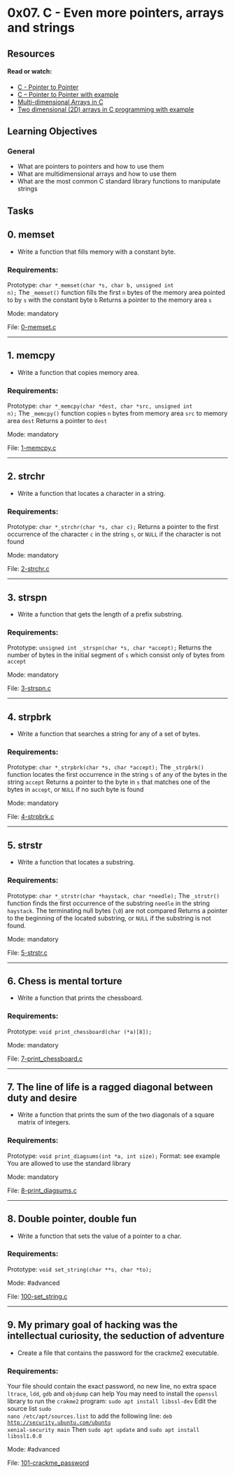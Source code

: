 # 0x07. C - Even more pointers, arrays and strings

## Resources

#### Read or watch:

* [C - Pointer to Pointer](https://intranet.alxswe.com/rltoken/eyikXPg7ZxCAEuWklB6xtQ)
* [C – Pointer to Pointer with example](https://intranet.alxswe.com/rltoken/ojr7OUUm2I-MULE4lWlrkg)
* [Multi-dimensional Arrays in C](https://intranet.alxswe.com/rltoken/HUZIJ6t55KM7d7FBCwWm8Q)
* [Two dimensional (2D) arrays in C programming with example](https://intranet.alxswe.com/rltoken/Dx9nIBRj68sRBGe2NRI_aQ)
## Learning Objectives

### General

* What are pointers to pointers and how to use them
* What are multidimensional arrays and how to use them
* What are the most common C standard library functions to manipulate strings
## Tasks

## 0. memset

- Write a function that fills memory with a constant byte.
### Requirements:

Prototype: <code>char *_memset(char *s, char b, unsigned int n);</code>
The <code>_memset()</code> function fills the first <code>n</code> bytes of the memory area pointed to by <code>s</code> with the constant byte <code>b</code>
Returns a pointer to the memory area <code>s</code>

Mode: mandatory

File: [0-memset.c](./0-memset.c)
<hr>

## 1. memcpy

- Write a function that copies memory area.
### Requirements:

Prototype: <code>char *_memcpy(char *dest, char *src, unsigned int n);</code>
The <code>_memcpy()</code>  function  copies <code>n</code> bytes from memory area <code>src</code> to memory area <code>dest</code>
Returns a pointer to <code>dest</code>

Mode: mandatory

File: [1-memcpy.c](./1-memcpy.c)
<hr>

## 2. strchr

- Write a function that locates a character in a string.
### Requirements:

Prototype: <code>char *_strchr(char *s, char c);</code>
Returns a pointer to the first occurrence of the character <code>c</code> in the string <code>s</code>, or <code>NULL</code> if the character is not  found

Mode: mandatory

File: [2-strchr.c](./2-strchr.c)
<hr>

## 3. strspn

- Write a function that gets the length of a prefix substring.
### Requirements:

Prototype: <code>unsigned int _strspn(char *s, char *accept);</code>
Returns the number of bytes in the initial segment of <code>s</code> which consist only of bytes from <code>accept</code>

Mode: mandatory

File: [3-strspn.c](./3-strspn.c)
<hr>

## 4. strpbrk

- Write a function that searches a string for any of a set of bytes.
### Requirements:

Prototype: <code>char *_strpbrk(char *s, char *accept);</code>
The <code>_strpbrk()</code>  function locates the first occurrence in the string <code>s</code> of any of the bytes in the string <code>accept</code>
Returns a pointer to the byte in <code>s</code> that matches one of the bytes in <code>accept</code>,  or <code>NULL</code> if no such byte is found

Mode: mandatory

File: [4-strpbrk.c](./4-strpbrk.c)
<hr>

## 5. strstr

- Write a function that locates a substring.
### Requirements:

Prototype: <code>char *_strstr(char *haystack, char *needle);</code>
The <code>_strstr()</code> function finds the first occurrence of the substring <code>needle</code> in the string <code>haystack</code>.  The terminating null bytes (<code>\0</code>) are not compared
Returns a pointer to the beginning of the located substring, or <code>NULL</code> if the substring is not found.

Mode: mandatory

File: [5-strstr.c](./5-strstr.c)
<hr>

## 6. Chess is mental torture

- Write a function that prints the chessboard.
### Requirements:

Prototype: <code>void print_chessboard(char (*a)[8]);</code>

Mode: mandatory

File: [7-print_chessboard.c](./7-print_chessboard.c)
<hr>

## 7. The line of life is a ragged diagonal between duty and desire

- Write a function that prints the sum of the two diagonals of a square matrix of integers.
### Requirements:

Prototype: <code>void print_diagsums(int *a, int size);</code>
Format: see example
You are allowed to use the standard library

Mode: mandatory

File: [8-print_diagsums.c](./8-print_diagsums.c)
<hr>

## 8. Double pointer, double fun

- Write a function that sets the value of a pointer to a char.
### Requirements:

Prototype: <code>void set_string(char **s, char *to);</code>

Mode: #advanced

File: [100-set_string.c](./100-set_string.c)
<hr>

## 9. My primary goal of hacking was the intellectual curiosity, the seduction of adventure

- Create a file that contains the password for the crackme2 executable.
### Requirements:

Your file should contain the exact password, no new line, no extra space
<code>ltrace</code>, <code>ldd</code>, <code>gdb</code> and <code>objdump</code> can help
You may need to install the <code>openssl</code> library to run the <code>crakme2</code> program: <code>sudo apt install libssl-dev</code>
Edit the source list <code>sudo nano /etc/apt/sources.list</code> to add the following line: <code>deb http://security.ubuntu.com/ubuntu xenial-security main</code>
Then <code>sudo apt update</code> and <code>sudo apt install libssl1.0.0</code>

Mode: #advanced

File: [101-crackme_password](./101-crackme_password)
